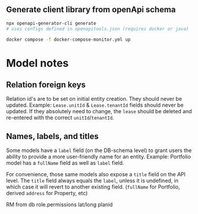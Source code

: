 ## Generate client library from openApi schema

```bash
npx openapi-generator-cli generate
# uses configs defined in openapitools.json (requires docker or java)
```

```bash
docker compose -f docker-compose-monitor.yml up
```

# Model notes

## Relation foreign keys

Relation id's are to be set on initial entity creation. They should never be updated.
Example: `Lease.unitId` & `Lease.tenantId` fields should never be updated. If they absolutely need to change, the `lease` should be deleted and re-entered with the correct `unitId`/`tenantId`.

## Names, labels, and titles

Some models have a `label` field (on the DB-schema level) to grant users the ability to provide a more user-friendly name for an entity.
Example: Portfolio model has a `fullName` field as well as `label` field.

For convenience, those same models also expose a `title` field on the API level. The `title` field always equals the `label`, unless it is undefined, in which case it will revert to another existing field. (`fullName` for Portfolio, derived `address` for Property, etc)

RM from db
role.permissions
lat/long
planid
